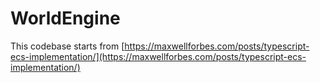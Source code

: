 # WorldEngine

This codebase starts from [https://maxwellforbes.com/posts/typescript-ecs-implementation/](https://maxwellforbes.com/posts/typescript-ecs-implementation/)